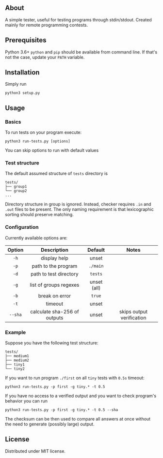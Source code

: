 ## About
A simple tester, useful for testing programs through stdin/stdout.
Created mainly for remote programming contests.

## Prerequisites
Python 3.6+ 
`python` and `pip` should be available from command line.
If that's not the case, update your `PATH` variable.

## Installation

Simply run 
```
python3 setup.py
```

## Usage

### Basics
To run tests on your program execute:
```
python3 run-tests.py [options]
```
You can skip options to run with default values

### Test structure
The default assumed structure of `tests` directory is
```
tests/
├── group1
└── group2
...
```
Directory structure in group is ignored.
Instead, checker requires `.in` and `.out` files to be present.
The only naming requirement is that lexicographic sorting should preserve matching.

### Configuration
Currently available options are:

| Option  | Description                  | Default     | Notes |
|:-------:|:----------------------------:|:-----------:|:---:|
| `-h`    | display help                 | unset       | |
| `-p`    | path to the program          | `./main`    | |
| `-d`    | path to test directory       | `tests`     | | 
| `-g`    | list of groups regexes       | unset (all) | |
| `-b`    | break on error               | `true`      | |
| `-t`    | timeout                      | unset       | |
| `--sha` | calculate sha-256 of outputs | unset       | skips output verification |

### Example
Suppose you have the following test structure:
```
tests/
├── medium1
├── medium2
├── tiny1
└── tiny2
```
If you want to run program `./first` on all `tiny` tests with `0.5s` timeout:
```
python3 run-tests.py -p first -g tiny.* -t 0.5
```
If you have no access to a verified output and you want to check program's behavior
you can run
```
python3 run-tests.py -p first -g tiny.* -t 0.5 --sha
```
The checksum can be then used to compare all answers at once without the need to generate (possibly large) output.

## License
Distributed under MIT license.

